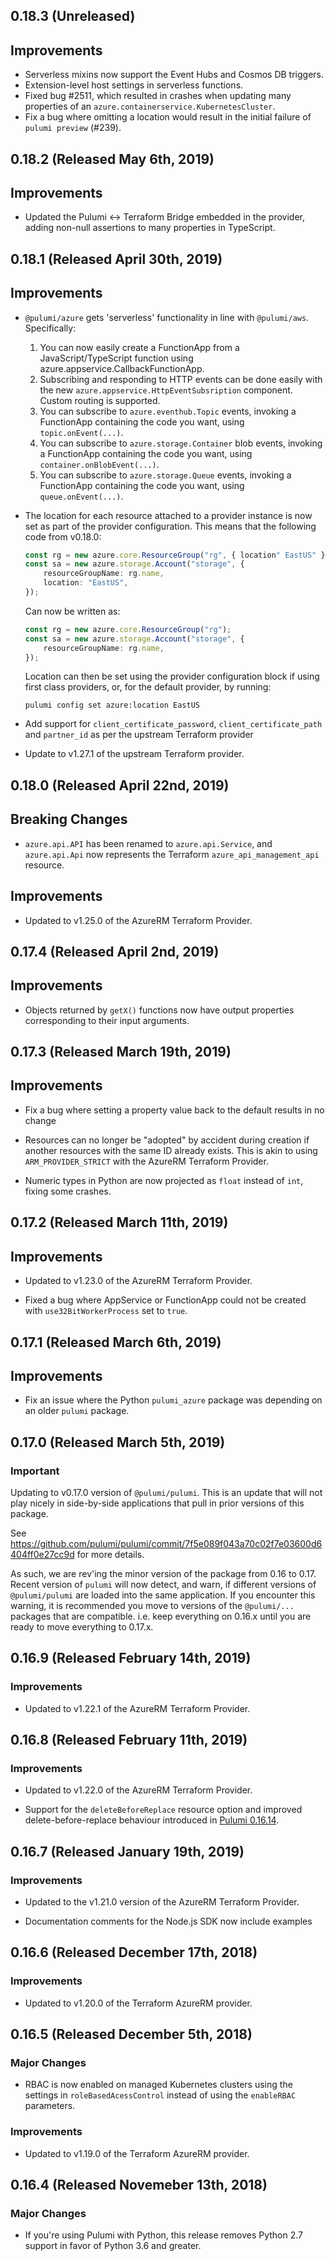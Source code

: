 ## 0.18.3 (Unreleased)

## Improvements

- Serverless mixins now support the Event Hubs and Cosmos DB triggers.
- Extension-level host settings in serverless functions.
- Fixed bug #2511, which resulted in crashes when updating many properties of an
  `azure.containerservice.KubernetesCluster`.
- Fix a bug where omitting a location would result in the initial failure of `pulumi preview` (#239).

## 0.18.2 (Released May 6th, 2019)

## Improvements

- Updated the Pulumi <-> Terraform Bridge embedded in the provider, adding non-null
  assertions to many properties in TypeScript.

## 0.18.1 (Released April 30th, 2019)

## Improvements
- `@pulumi/azure` gets 'serverless' functionality in line with `@pulumi/aws`.  Specifically:
  1. You can now easily create a FunctionApp from a JavaScript/TypeScript function using
     azure.appservice.CallbackFunctionApp.
  2. Subscribing and responding to HTTP events can be done easily with the new
     `azure.appservice.HttpEventSubsription` component. Custom routing is supported.
  3. You can subscribe to `azure.eventhub.Topic` events, invoking a FunctionApp containing the code
     you want, using `topic.onEvent(...)`.
  4. You can subscribe to `azure.storage.Container` blob events, invoking a FunctionApp containing
     the code you want, using `container.onBlobEvent(...)`.
  5. You can subscribe to `azure.storage.Queue` events, invoking a FunctionApp containing
     the code you want, using `queue.onEvent(...)`.

- The location for each resource attached to a provider instance is now set as
  part of the provider configuration. This means that the following code from
  v0.18.0:

  ```ts
  const rg = new azure.core.ResourceGroup("rg", { location" EastUS" });
  const sa = new azure.storage.Account("storage", {
      resourceGroupName: rg.name,
      location: "EastUS",
  });
  ```

  Can now be written as:

  ```ts
  const rg = new azure.core.ResourceGroup("rg");
  const sa = new azure.storage.Account("storage", {
      resourceGroupName: rg.name,
  });
  ```

  Location can then be set using the provider configuration block if using first
  class providers, or, for the default provider, by running:

  ```
  pulumi config set azure:location EastUS
  ```

- Add support for `client_certificate_password`, `client_certificate_path` and
  `partner_id` as per the upstream Terraform provider

- Update to v1.27.1 of the upstream Terraform provider.

## 0.18.0 (Released April 22nd, 2019)

## Breaking Changes

- `azure.api.API` has been renamed to `azure.api.Service`, and `azure.api.Api` now represents the Terraform `azure_api_management_api` resource.

## Improvements

- Updated to v1.25.0 of the AzureRM Terraform Provider.

## 0.17.4 (Released April 2nd, 2019)

## Improvements

- Objects returned by `getX()` functions now have output properties corresponding to their input arguments.

## 0.17.3 (Released March 19th, 2019)

## Improvements

- Fix a bug where setting a property value back to the default results in no change

- Resources can no longer be "adopted" by accident during creation if another resources with the same ID already exists. This is akin to using `ARM_PROVIDER_STRICT` with the AzureRM Terraform Provider.

- Numeric types in Python are now projected as `float` instead of `int`, fixing some crashes.

## 0.17.2 (Released March 11th, 2019)

## Improvements

- Updated to v1.23.0 of the AzureRM Terraform Provider.

- Fixed a bug where AppService or FunctionApp could not be created with `use32BitWorkerProcess` set to `true`.

## 0.17.1 (Released March 6th, 2019)

## Improvements

- Fix an issue where the Python `pulumi_azure` package was depending on an older `pulumi` package.

## 0.17.0 (Released March 5th, 2019)

### Important

Updating to v0.17.0 version of `@pulumi/pulumi`.  This is an update that will not play nicely
in side-by-side applications that pull in prior versions of this package.

See https://github.com/pulumi/pulumi/commit/7f5e089f043a70c02f7e03600d6404ff0e27cc9d for more details.

As such, we are rev'ing the minor version of the package from 0.16 to 0.17.  Recent version of `pulumi` will now detect, and warn, if different versions of `@pulumi/pulumi` are loaded into the same application.  If you encounter this warning, it is recommended you move to versions of the `@pulumi/...` packages that are compatible.  i.e. keep everything on 0.16.x until you are ready to move everything to 0.17.x.

## 0.16.9 (Released February 14th, 2019)

### Improvements

- Updated to v1.22.1 of the AzureRM Terraform Provider.

## 0.16.8 (Released February 11th, 2019)

### Improvements

- Updated to v1.22.0 of the AzureRM Terraform Provider.

- Support for the `deleteBeforeReplace` resource option and improved
  delete-before-replace behaviour introduced in [Pulumi
  0.16.14](https://github.com/pulumi/pulumi/blob/master/CHANGELOG.md#01614-released-january-31st-2019).

## 0.16.7 (Released January 19th, 2019)

### Improvements

- Updated to the v1.21.0 version of the AzureRM Terraform Provider.

- Documentation comments for the Node.js SDK now include examples

## 0.16.6 (Released December 17th, 2018)

### Improvements

- Updated to v1.20.0 of the Terraform AzureRM provider.

## 0.16.5 (Released December 5th, 2018)

### Major Changes

- RBAC is now enabled on managed Kubernetes clusters using the settings in `roleBasedAcessControl`
  instead of using the `enableRBAC` parameters.

### Improvements

- Updated to v1.19.0 of the Terraform AzureRM provider.

## 0.16.4 (Released Novemeber 13th, 2018)

### Major Changes

- If you're using Pulumi with Python, this release removes Python 2.7 support in favor of Python 3.6 and greater.
